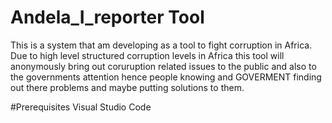 # Andela_I_reporter Tool
 This is a system that am developing as a tool to fight corruption in Africa. Due to high level structured corruption levels in Africa this tool will anonymously bring out coruruption related issues to the public and also to the governments attention hence people knowing and GOVERMENT finding out there problems and maybe putting solutions to them.

#Prerequisites
 Visual Studio Code
